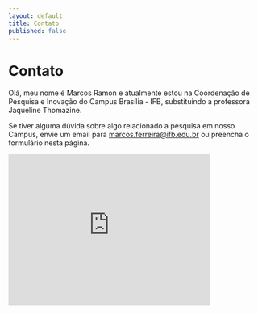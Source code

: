 ```yaml
---
layout: default
title: Contato
published: false
---
```


<div id="contact">
  <h1 class="pageTitle">Contato</h1>
  <div class="contactContent">
    <p class="intro">Olá, meu nome é Marcos Ramon e atualmente estou na Coordenação de Pesquisa e Inovação do Campus Brasília - IFB, substituindo a professora Jaqueline Thomazine.</p>
    <p>Se tiver alguma dúvida sobre algo relacionado a pesquisa em nosso Campus, envie um email para <a href="mailto:marcos.ferreira@ifb.edu.br">marcos.ferreira@ifb.edu.br</a> ou preencha o formulário nesta página.</p>
  </div>
<iframe src="https://docs.google.com/forms/d/e/1FAIpQLSef05GBRy-PmrcESmCUp36Lmh0Hcs0rb98Uim2N7Dg1We9xKQ/viewform?embedded=true" width="400" height="300" frameborder="0" marginheight="0" marginwidth="0">Carregando…</iframe>
</div>
